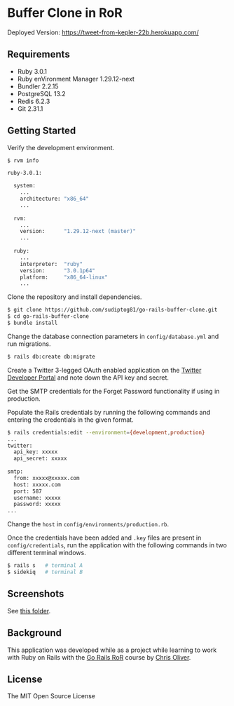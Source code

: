 # Buffer Clone in RoR

Deployed Version: https://tweet-from-kepler-22b.herokuapp.com/

## Requirements

  - Ruby 3.0.1
  - Ruby enVironment Manager 1.29.12-next 
  - Bundler 2.2.15
  - PostgreSQL 13.2
  - Redis 6.2.3
  - Git 2.31.1

## Getting Started

Verify the development environment.

```bash
$ rvm info

ruby-3.0.1:

  system:
    ...
    architecture: "x86_64"
    ...
    
  rvm:
    ...
    version:      "1.29.12-next (master)"
    ...
    
  ruby:
    ...
    interpreter:  "ruby"
    version:      "3.0.1p64"
    platform:     "x86_64-linux"
    ...
```

Clone the repository and install dependencies.
```bash
$ git clone https://github.com/sudiptog81/go-rails-buffer-clone.git
$ cd go-rails-buffer-clone
$ bundle install
```

Change the database connection parameters in `config/database.yml` and run migrations.

```bash
$ rails db:create db:migrate
```

Create a Twitter 3-legged OAuth enabled application on the [Twitter Developer Portal](https://developer.twitter.com/en/portal/dashboard) and note down the API key and secret.

Get the SMTP credentials for the Forget Password functionality if using in production.

Populate the Rails credentials by running the following commands and entering the credentials in the given format.

```bash
$ rails credentials:edit --environment={development,production}
...
twitter:
  api_key: xxxxx
  api_secret: xxxxx
  
smtp:
  from: xxxxx@xxxxx.com
  host: xxxxx.com
  port: 587
  username: xxxxx
  password: xxxxx
...
```

Change the `host` in `config/environments/production.rb`.

Once the credentials have been added and `.key` files are present in `config/credentials`, run the application with the following commands in two different terminal windows.

```bash
$ rails s   # terminal A
$ sidekiq   # terminal B
```

## Screenshots

See [this folder](.github/).

## Background

This application was developed while as a project while learning to work with Ruby on Rails with the [Go Rails RoR](https://gorails.com/start) course by [Chris Oliver](https://github.com/excid3).

## License

The MIT Open Source License

